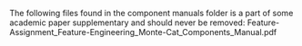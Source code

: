 The following files found in the component manuals folder is a part of some academic paper supplementary and should never be removed:
Feature-Assignment_Feature-Engineering_Monte-Cat_Components_Manual.pdf
